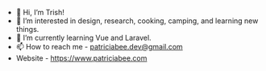 - 👋 Hi, I’m Trish!
- 👀 I’m interested in design, research, cooking, camping, and learning new things.
- 🌱 I’m currently learning Vue and Laravel.
- 📫 How to reach me - patriciabee.dev@gmail.com
- Website - https://www.patriciabee.com

<!---
vilodye1/vilodye1 is a ✨ special ✨ repository because its `README.md` (this file) appears on your GitHub profile.
You can click the Preview link to take a look at your changes.
--->
